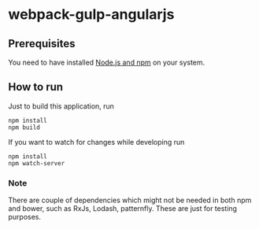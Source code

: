 # webpack-gulp-angularjs
## Prerequisites
You need to have installed [Node.js and npm](https://docs.npmjs.com/getting-started/installing-node) on your system.

## How to run
Just to build this application, run
```
npm install
npm build
```

If you want to watch for changes while developing run
```
npm install
npm watch-server
```

### Note
There are couple of dependencies which might not be needed in both npm and bower, such as RxJs, Lodash, patternfly. These are just for testing purposes. 
